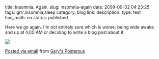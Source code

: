 title: Insomnia. Again.
slug: insomnia-again
date: 2009-09-02 04:23:25
tags: grrr,insomnia,sleep
category: blog
link: 
description: 
type: text
has_math: no
status: published

Here we go again. I'm not entirely sure which is worse; being wide awake and up at 4.00 AM or deciding to write a blog post about it.

[![](https://posterous.com/getfile/files.posterous.com/vicchi/HqcK8APZxrrE14U7H4V22HglnhxrLt3hMwBjfdFnDUOC180nq2ehyHHJLYyb/photo.jpg.scaled.500.jpg)](https://posterous.com/getfile/files.posterous.com/vicchi/uEio8jadWAXCImllL8XKVcupQyd7dVmjFZKMYX3hxglgw21bOQ1jzUYicNXm/photo.jpg "https://posterous.com/getfile/files.posterous.com/vicchi/uEio8jadWAXCImllL8XKVcupQyd7dVmjFZKMYX3hxglgw21bOQ1jzUYicNXm/photo.jpg")


[Posted via email](https://posterous.com "https://posterous.com") from [Gary's Posterous](https://vicchi.posterous.com/insomnia-again "https://vicchi.posterous.com/insomnia-again")



